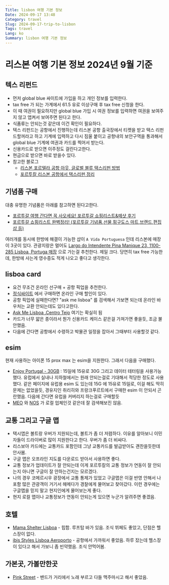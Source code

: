 ```yaml
---
Title: lisbon 여행 기본 정보
Date: 2024-09-17 13:48
Category: travel
Slug: 2024-09-17-trip-to-lisbon
Tags: travel
Lang: ko
Summary: lisbon 여행 기본 정보 
---
```


# 리스본 여행 기본 정보 2024년 9월 기준

## 텍스 리펀드

* 먼저 global blue 싸이트에 가입을 하고 개인 정보를 입력한다.
* tax free 가 되는 가계에서 61.5 유로 이상구매 후 tax free 신청을 한다.
* 이 때 여권이 필요하지만 global blue 가입 시 여권 정보를 입력하면 여권을 보여주지 않고 앱켜서 보여주면 된다고 한다.
* 식품류는 안되는것 같은데 이건 확인이 필요하다.
* 텍스 리펀드는 공항에서 진행하는데 리스본 공항 출국장에서 티켓을 받고 택스 리펀드할꺼라고 하고 기계에 입력하고 다시 짐울 붙이고 공항내의 보안구역을 통과해서 global blue 기계에 여권과 카드를 찍어서 받는다. 
* 신용카드로 받으면 이주정도 걸린다고한다.
* 현금으로 받으면 바로 받을수 있다.
* 참고한 블로그
  * [리스본 포르텔라 공항 아웃, 글로벌 블루 택스리펀 방법](https://m.blog.naver.com/eubib_/223457588536?isInf=true)
  * [포르투칼 리스본 공항에서 택스리펀 정리](https://prahahaha.tistory.com/98)

## 기념품 구매

대충 유명한 기념품은 아래를 참고하면 된다고한다.

- [포르투갈 여행 간다면 꼭 사오세요! 포르투갈 쇼핑리스트&떼샷 후기](https://cafe.naver.com/momsolleh/671417?tc=shared_link)
- [포르투갈 쇼핑리스트 완벽정리! (포르투갈 기념품,선물,핑구도스 마트,브랜드,편집샵 등)](https://cafe.naver.com/momsolleh/642908?tc=shared_link)

여러개를 동시에 한방에 해결이 가능한 샵이 `A Vida Portuguesa` 인데 리스본에 매장이 3곳이 있다. 관광지랑은 멀어도 [Largo do Intendente Pina Manique 23, 1100-285 Lisboa, Portuga 매장](https://maps.app.goo.gl/S6c9DXJKhvauK31GA) 으로 가는걸 추천한다. 제일 크다. 당연히 tax free 가능한데, 한방에 사는게 영수증도 적게 나오고 좋다고 생각한다.

## lisboa card

- 요건 무조건 온라인 선구매 + 공항 픽업을 추천한다.
- [정식싸이트](https://shop.visitlisboa.com/products/lisboa-card) 에서 구매하면 온라인 구매 할인이 있다.
- 공항 픽업에 실패한다면? "ask me lisboa" 를 검색해서 가보면 되는데 온라인 바우처는 교환 안되는데도 있다고한다.
- [Ask Me Lisboa .Centro Tejo](https://maps.app.goo.gl/42yhMBRjTE2NeH5d8) 여기는 확실히 됨
- 카드가 너무 얇은 종이라서 뭔가 신용카드 케이스 같은걸 가져가면 좋을듯, 조금 불안했음.
- 다음에 간다면 공항에서 수령하고 박물관 일정을 잡아서 그때부터 사용할것 같다.

## esim

현재 사용하는 아이폰 15 prox max 는 esim을 지원한다.  그래서 다음을 구매했다.

- [Enjoy Portugal - 30GB](https://www.esimpt.com/en) : 15일에 15유로 30G 그리고 데이터 테터링을 사용가능했다. 유럽에서 실내나 지하철에서는 원래 안되는걸로 기대해서 적당한 정도로 사용했다. 같은 페이지에 유럽용 esim 도 있는데 15G 에 15유로 15일로, 이걸 해도 딱히 문제는 없었을듯, 경유지인 취리히와 프랑크푸르트에서 구매한 esim 이 안되서 곤란했음. 다음에 간다면 유럽을 커버리지 하는걸로 구매할듯
- [MEO](https://www.meo.pt/) 와 [NOS](https://www.nos.pt/) 가 로컬 업체인것 같은데 잘 검색해보진 않음.

## 교통 그리고 구글 맵

- 택시앱은 볼트랑 우버가 지원되는데, 볼트가 좀 더 저렴하다. 이유를 알아보니 이민자들이 드라이버로 많이 지원한다고 한다. 우버가 좀 더 비싸다.
- 리스보아 카드에는 교통카드 포함인데 그냥 교통카드를 발급받아도 괜찬을듯한데 안사봄.
- 구글 맵은 오프라인 지도를 다운로드 받아서 사용하면 좋다.
- 교통 정보가 업데이트가 잘 안되는데 이게 포르투칼의 교통 정보가 연동이 잘 안되는지 아니면 구글이 잘 안하는건지는 모르겠다.
- 나의 경우 코메르시우 광장에서 교통 통제가 있었고 구글맵은 이걸 반영 안해서 나포함 많은 관광객이 거기서 헤메다가 경찰에게 물어보고 찾아갔다. 이런 경우에는 구글맵을 믿지 말고 현지인에게 물어보는게 좋다.
- 현지 로컬 맵이나 교통정보가 연동이 안되는게 있으면 누군가 알려주면 좋겠음.

## 호텔

- [Mama Shelter Lisboa](https://maps.app.goo.gl/QxqSNbvY6qV2qgjq5) - 힙함. 루프탑 바가 있음. 조식 뷔페도 좋았고, 단점은 헬스장이 없다.
- [ibis Styles Lisboa Aeroporto](https://maps.app.goo.gl/pKnmt9t7eG4tPQbV8) - 공항에서 가까워서 좋았음. 하루 잤는데 헬스장이 있다고 해서 가보니 좀 빈약했음. 조식 안먹어봄.

## 가본곳, 가볼만한곳

- [Pink Street](https://maps.app.goo.gl/5B7sZEK8dqykdxs38) - 밴드가 거리에서 노래 부르고 다들 맥주마시고 해서 좋았음.
